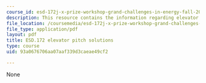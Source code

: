 ```yaml
---
course_id: esd-172j-x-prize-workshop-grand-challenges-in-energy-fall-2009
description: This resource contains the information regarding elevator pitch solutions.
file_location: /coursemedia/esd-172j-x-prize-workshop-grand-challenges-in-energy-fall-2009/93a0676706aa07aaf339d3caeae49cf2_MITESD_172JF09_pitch_sol.pdf
file_type: application/pdf
layout: pdf
title: ESD.172 elevator pitch solutions
type: course
uid: 93a0676706aa07aaf339d3caeae49cf2

---
```

None